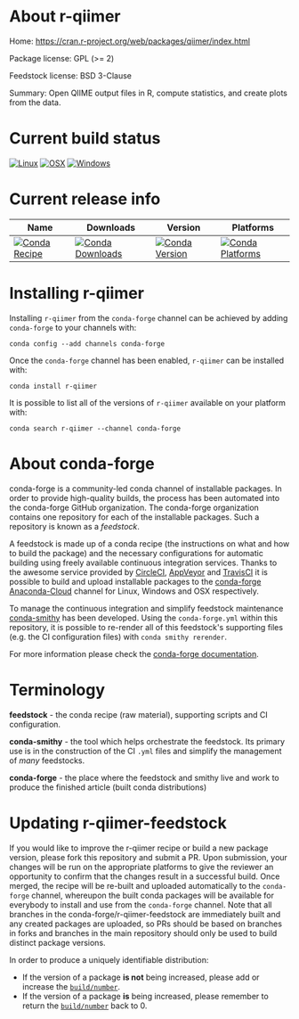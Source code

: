About r-qiimer
==============

Home: https://cran.r-project.org/web/packages/qiimer/index.html

Package license: GPL (>= 2)

Feedstock license: BSD 3-Clause

Summary: Open QIIME output files in R, compute statistics, and create plots from the data.



Current build status
====================

[![Linux](https://img.shields.io/circleci/project/github/conda-forge/r-qiimer-feedstock/master.svg?label=Linux)](https://circleci.com/gh/conda-forge/r-qiimer-feedstock)
[![OSX](https://img.shields.io/travis/conda-forge/r-qiimer-feedstock/master.svg?label=macOS)](https://travis-ci.org/conda-forge/r-qiimer-feedstock)
[![Windows](https://img.shields.io/appveyor/ci/conda-forge/r-qiimer-feedstock/master.svg?label=Windows)](https://ci.appveyor.com/project/conda-forge/r-qiimer-feedstock/branch/master)

Current release info
====================

| Name | Downloads | Version | Platforms |
| --- | --- | --- | --- |
| [![Conda Recipe](https://img.shields.io/badge/recipe-r--qiimer-green.svg)](https://anaconda.org/conda-forge/r-qiimer) | [![Conda Downloads](https://img.shields.io/conda/dn/conda-forge/r-qiimer.svg)](https://anaconda.org/conda-forge/r-qiimer) | [![Conda Version](https://img.shields.io/conda/vn/conda-forge/r-qiimer.svg)](https://anaconda.org/conda-forge/r-qiimer) | [![Conda Platforms](https://img.shields.io/conda/pn/conda-forge/r-qiimer.svg)](https://anaconda.org/conda-forge/r-qiimer) |

Installing r-qiimer
===================

Installing `r-qiimer` from the `conda-forge` channel can be achieved by adding `conda-forge` to your channels with:

```
conda config --add channels conda-forge
```

Once the `conda-forge` channel has been enabled, `r-qiimer` can be installed with:

```
conda install r-qiimer
```

It is possible to list all of the versions of `r-qiimer` available on your platform with:

```
conda search r-qiimer --channel conda-forge
```


About conda-forge
=================

conda-forge is a community-led conda channel of installable packages.
In order to provide high-quality builds, the process has been automated into the
conda-forge GitHub organization. The conda-forge organization contains one repository
for each of the installable packages. Such a repository is known as a *feedstock*.

A feedstock is made up of a conda recipe (the instructions on what and how to build
the package) and the necessary configurations for automatic building using freely
available continuous integration services. Thanks to the awesome service provided by
[CircleCI](https://circleci.com/), [AppVeyor](https://www.appveyor.com/)
and [TravisCI](https://travis-ci.org/) it is possible to build and upload installable
packages to the [conda-forge](https://anaconda.org/conda-forge)
[Anaconda-Cloud](https://anaconda.org/) channel for Linux, Windows and OSX respectively.

To manage the continuous integration and simplify feedstock maintenance
[conda-smithy](https://github.com/conda-forge/conda-smithy) has been developed.
Using the ``conda-forge.yml`` within this repository, it is possible to re-render all of
this feedstock's supporting files (e.g. the CI configuration files) with ``conda smithy rerender``.

For more information please check the [conda-forge documentation](https://conda-forge.org/docs/).

Terminology
===========

**feedstock** - the conda recipe (raw material), supporting scripts and CI configuration.

**conda-smithy** - the tool which helps orchestrate the feedstock.
                   Its primary use is in the construction of the CI ``.yml`` files
                   and simplify the management of *many* feedstocks.

**conda-forge** - the place where the feedstock and smithy live and work to
                  produce the finished article (built conda distributions)


Updating r-qiimer-feedstock
===========================

If you would like to improve the r-qiimer recipe or build a new
package version, please fork this repository and submit a PR. Upon submission,
your changes will be run on the appropriate platforms to give the reviewer an
opportunity to confirm that the changes result in a successful build. Once
merged, the recipe will be re-built and uploaded automatically to the
`conda-forge` channel, whereupon the built conda packages will be available for
everybody to install and use from the `conda-forge` channel.
Note that all branches in the conda-forge/r-qiimer-feedstock are
immediately built and any created packages are uploaded, so PRs should be based
on branches in forks and branches in the main repository should only be used to
build distinct package versions.

In order to produce a uniquely identifiable distribution:
 * If the version of a package **is not** being increased, please add or increase
   the [``build/number``](https://conda.io/docs/user-guide/tasks/build-packages/define-metadata.html#build-number-and-string).
 * If the version of a package **is** being increased, please remember to return
   the [``build/number``](https://conda.io/docs/user-guide/tasks/build-packages/define-metadata.html#build-number-and-string)
   back to 0.
